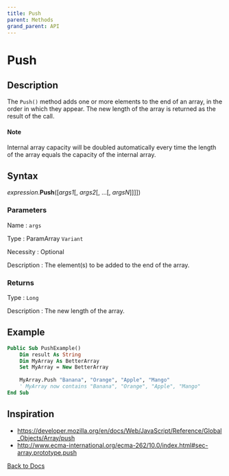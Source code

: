 ```yaml
---
title: Push
parent: Methods
grand_parent: API
---
```


# Push

## Description
The `Push()` method adds one or more elements to the end of an array, in the order in which they appear. The new length of the array is returned as the result of the call.

#### Note
Internal array capacity will be doubled automatically every time the length of the array equals the capacity of the internal array.

## Syntax

*expression*.**Push**([*args1*[, *args2*[, ...[, *argsN*]]]])

### Parameters

Name 
: `args`

Type
: ParamArray `Variant`

Necessity
: Optional

Description
: The element(s) to be added to the end of the array.

### Returns

Type
: `Long`

Description
: The new length of the array.

## Example

```vb
Public Sub PushExample()
    Dim result As String
    Dim MyArray As BetterArray
    Set MyArray = New BetterArray
    
    MyArray.Push "Banana", "Orange", "Apple", "Mango"
    ' MyArray now contains "Banana", "Orange", "Apple", "Mango"
End Sub
```

## Inspiration
* <https://developer.mozilla.org/en/docs/Web/JavaScript/Reference/Global_Objects/Array/push>
* <http://www.ecma-international.org/ecma-262/10.0/index.html#sec-array.prototype.push>


[Back to Docs](https://senipah.github.io/VBA-Better-Array/)